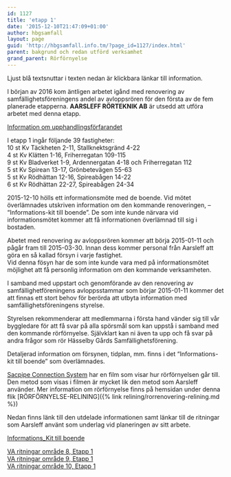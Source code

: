 ```yaml
---
id: 1127
title: 'etapp 1'
date: '2015-12-10T21:47:09+01:00'
author: hbgsamfall
layout: page
guid: 'http://hbgsamfall.info.tm/?page_id=1127/index.html'
parent: bakgrund och redan utförd verksamhet
grand_parent: Rörförnyelse
---
```


Ljust blå textsnuttar i texten nedan är klickbara länkar till information.

I början av 2016 kom äntligen arbetet igånd med renovering av samfällighetsföreningens andel av avloppsrören för den första av de fem planerade etapperna. **AARSLEFF RÖRTEKNIK AB**  är utsedd att utföra arbetet med denna etapp.

[Information om upphandlingsförfarandet](/wp-content/uploads/2016/03/Information-om-upphandlingsförfarandet.pdf)

I etapp 1 ingår följande 39 fastigheter:  
10 st Kv Täckheten 2-11, Stallknektsgränd 4-22  
4 st Kv Klätten 1-16, Friherregatan 109-115  
9 st Kv Bladverket 1-9, Ardennergatan 4-18 och Friherregatan 112  
5 st Kv Spirean 13-17, Grönbetevägen 55-63  
5 st Kv Rödhättan 12-16, Spireabågen 14-22  
6 st Kv Rödhättan 22-27, Spireabågen 24-34

2015-12-10 hölls ett informationsmöte med de boende. Vid mötet överlämnades utskriven information om den kommande renoveringen, – “Informations-kit till boende”. De som inte kunde närvara vid informationsmötet kommer att få informationen överlämnad till sig i bostaden.

Abetet med renovering av avloppsrören kommer att börja 2015-01-11 och pågår fram till 2015-03-30. Innan dess kommer personal från Aarsleff att göra en så kallad försyn i varje fastighet.  
Vid denna fösyn har de som inte kunde vara med på informationsmötet möjlighet att få personlig information om den kommande verksamheten.

I samband med uppstart och genomförande av den renovering av samfällighetföreningens avloppsstammar som börjar 2015-01-11 kommer det att finnas ett stort behov för berörda att utbyta information med samfällighetsföreningens styrelse.

Styrelsen rekommenderar att medlemmarna i första hand vänder sig till vår byggledare för att få svar på alla spörsmål som kan uppstå i samband med den kommande rörförnyelse. Självklart kan ni även ta upp och få svar på andra frågor som rör Hässelby Gårds Samfällighetsförening.

Detaljerad information om försynen, tidplan, mm. finns i det “Informations-kit till boende” som överlämnades.

[Sacpipe Connection System](https://www.youtube.com/watch?v=uaEJUW-YzTs) har en film som visar hur rörförnyelsen går till. Den metod som visas i filmen är mycket lik den metod som Aarsleff använder. Mer information om rörförnyelse finns på hemsidan under denna flik [RÖRFÖRNYELSE-RELINING]({% link relining/rorrenovering-relining.md %})

Nedan finns länk till den utdelade informationen samt länkar till de ritningar som Aarsleff använt som underlag vid planeringen av sitt arbete.

[Informations\_Kit till boende](/wp-content/uploads/2015/12/Informations_Kit-till-boende.pdf)

[VA ritningar område 8, Etapp 1](/wp-content/uploads/2015/12/VA_ritningar-område-8-etapp1.zip)  
[VA ritningar område 9, Etapp 1](/wp-content/uploads/2015/12/VA-ritningar-område-9.-etapp-1.zip)  
[VA ritningar område 10, Etapp 1](/wp-content/uploads/2015/12/VA-ritningar-område-10-etapp-1.zip)
